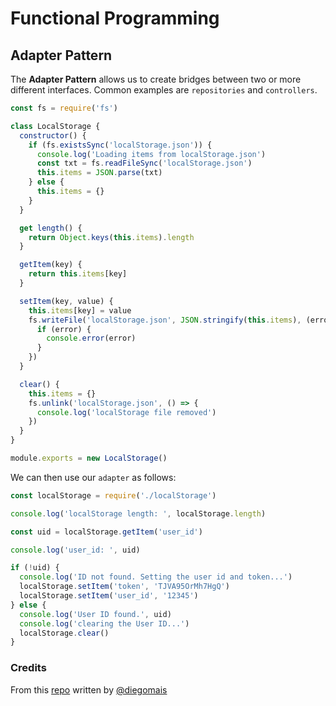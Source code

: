 # Functional Programming

## Adapter Pattern

The **Adapter Pattern** allows us to create bridges between two or more different interfaces. Common examples are `repositories` and `controllers`.

```js
const fs = require('fs')

class LocalStorage {
  constructor() {
    if (fs.existsSync('localStorage.json')) {
      console.log('Loading items from localStorage.json')
      const txt = fs.readFileSync('localStorage.json')
      this.items = JSON.parse(txt)
    } else {
      this.items = {}
    }
  }

  get length() {
    return Object.keys(this.items).length
  }

  getItem(key) {
    return this.items[key]
  }

  setItem(key, value) {
    this.items[key] = value
    fs.writeFile('localStorage.json', JSON.stringify(this.items), (error) => {
      if (error) {
        console.error(error)
      }
    })
  }

  clear() {
    this.items = {}
    fs.unlink('localStorage.json', () => {
      console.log('localStorage file removed')
    })
  }
}

module.exports = new LocalStorage()
```

We can then use our `adapter` as follows:

```js
const localStorage = require('./localStorage')

console.log('localStorage length: ', localStorage.length)

const uid = localStorage.getItem('user_id')

console.log('user_id: ', uid)

if (!uid) {
  console.log('ID not found. Setting the user id and token...')
  localStorage.setItem('token', 'TJVA95OrMh7HgQ')
  localStorage.setItem('user_id', '12345')
} else {
  console.log('User ID found.', uid)
  console.log('clearing the User ID...')
  localStorage.clear()
}
```

### Credits

From this [repo](https://github.com/diegomais/node-js-design-patterns/) written by [@diegomais](https://github.com/diegomais)
